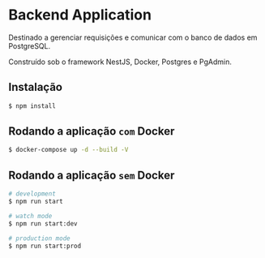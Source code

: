 # Backend Application 

Destinado a gerenciar requisições e comunicar com o banco de dados em PostgreSQL. 

Construído sob o framework NestJS, Docker, Postgres e PgAdmin.

## Instalação

```bash
$ npm install
```

## Rodando a aplicação `com` Docker

```bash
$ docker-compose up -d --build -V
```

## Rodando a aplicação `sem` Docker

```bash
# development
$ npm run start

# watch mode
$ npm run start:dev

# production mode
$ npm run start:prod
```

